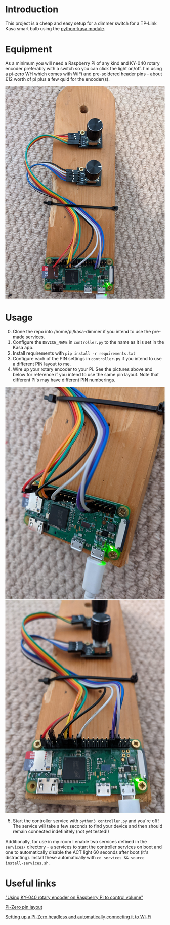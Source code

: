 # Introduction

This project is a cheap and easy setup for a dimmer switch for a TP-Link Kasa smart bulb using the [python-kasa module](https://github.com/python-kasa/python-kasa).

# Equipment

As a minimum you will need a Raspberry Pi of any kind and KY-040 rotary encoder preferably with a switch so you can click the light on/off. I'm using a pi-zero WH which comes with WiFi and pre-soldered header pins - about £12 worth of pi plus a few quid for the encoder(s).

![picture of scruffily wired electronics](pics/pix1.jpg "Finished product")

# Usage

0. Clone the repo into /home/pi/kasa-dimmer if you intend to use the pre-made services.
1. Configure the `DEVICE_NAME` in `controller.py` to the name as it is set in the Kasa app.
2. Install requirements with `pip install -r requirements.txt`
3. Configure each of the PIN settings in `controller.py` if you intend to use a different PIN layout to me.
4. Wire up your rotary encoder to your Pi. See the pictures above and below for reference if you intend to use the same pin layout. Note that different Pi's may have different PIN numberings.

![picture of scruffily wired electronics](pics/pix2.jpg "Wiring 1")
![picture of scruffily wired electronics](pics/pix3.jpg "Wiring 2")

5. Start the controller service with `python3 controller.py` and you're off! The service will take a few seconds to find your device and then should remain connected indefinitely (not yet tested!)

Additionally, for use in my room I enable two services defined in the `services/` directory - a services to start the controller services on boot and one to automatically disable the ACT light 60 seconds after boot (it's distracting). Install these automatically with `cd services && source install-services.sh`.

# Useful links

["Using KY-040 rotary encoder on Raspberry Pi to control volume"](https://blog.sharedove.com/adisjugo/index.php/2020/05/10/using-ky-040-rotary-encoder-on-raspberry-pi-to-control-volume/)

[Pi-Zero pin layout](https://cdn.sparkfun.com/assets/learn_tutorials/6/7/6/PiZero_1.pdf)

[Setting up a Pi-Zero headless and automatically connecting it to Wi-Fi](https://desertbot.io/blog/setup-pi-zero-w-headless-wifi)
